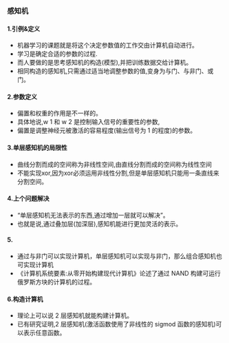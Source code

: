 ### 感知机
#### 1.引例&定义
+ 机器学习的课题就是将这个决定参数值的工作交由计算机自动进行。
+ 学习是确定合适的参数的过程.
+ 而人要做的是思考感知机的构造(模型),并把训练数据交给计算机。
+ 相同构造的感知机,只需通过适当地调整参数的值,变身为与门、与非门、或门。
#### 2.参数定义
+ 偏置和权重的作用是不一样的。
+ 具体地说,w 1 和 w 2 是控制输入信号的重要性的参数,
+ 偏置是调整神经元被激活的容易程度(输出信号为 1 的程度)的参数。
#### 3.单层感知机的局限性
+ 曲线分割而成的空间称为非线性空间,由直线分割而成的空间称为线性空间
+ 不能实现xor,因为xor必须运用非线性分割,但是单层感知机只能用一条直线来分割空间。

#### 4.上个问题解决
+ “单层感知机无法表示的东西,通过增加一层就可以解决”。
+ 也就是说,通过叠加层(加深层),感知机能进行更加灵活的表示。

#### 5.
+ 通过与非门可以实现计算机，单层感知机可以实现与非门，那么组合感知机也可实现计算机
+ 《计算机系统要素:从零开始构建现代计算机》论述了通过 NAND 构建可运行俄罗斯方块的计算机的过程。

#### 6.构造计算机
+ 理论上可以说 2 层感知机就能构建计算机。
+ 已有研究证明,2 层感知机(激活函数使用了非线性的 sigmod 函数的感知机)可以表示任意函数。 
